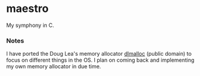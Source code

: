 # maestro

My symphony in C.

### Notes
I have ported the Doug Lea's memory allocator [dlmalloc](gee.cs.oswego.edu/dl/html/malloc.html) (public domain) to focus on different things in the OS. I plan on coming back and implementing my own memory allocator in due time.